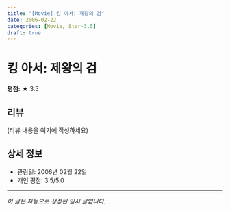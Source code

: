 ```yaml
---
title: "[Movie] 킹 아서: 제왕의 검"
date: 2006-02-22
categories: [Movie, Star-3.5]
draft: true
---
```


# 킹 아서: 제왕의 검

**평점:** ★ 3.5

## 리뷰

(리뷰 내용을 여기에 작성하세요)

## 상세 정보

- 관람일: 2006년 02월 22일
- 개인 평점: 3.5/5.0

---

*이 글은 자동으로 생성된 임시 글입니다.*
